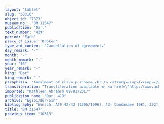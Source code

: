 ```yaml
---
layout: "tablet"
slug: "30310"
object_id: "7373"
museum_no_: "BM 31547"
publication: "Dar."
text_number: "429"
period: "Each"
place_of_issue: "Broken"
type_and_content: "Cancellation of agreements"
day_remark: "-"
month: "-"
month_remark: "-"
year: "16"
year_remark: "-"
king: "Dar"
king_remark: "-"
paraphrase: "Annulment of slave purchase.<br /> <strong><sup>f</sup></strong><strong>A</strong> (<strong>D</strong>&lsquo;s wife) sold the slave <strong>C</strong> together with his wife and six children to <strong>B, </strong>for 24 minas of medium quality silver, of which 1/8 is alloy. A sealed document about these slaves (<em>ameluttu</em>) had been issued at her request (<em>ana ṣib&ucirc;ti</em>) giving <strong>B</strong> title (<em>&scaron;umu</em>) to the slaves. The buyer, however, did not pay the sum of silver that had been agreed upon in the sale document (<em>&scaron;&aacute; ina &scaron;āṭari &scaron;aṭru</em>), and had therefore to return it (<em>t&acirc;ru</em> D &ndash; <em>nadānu</em>) to <strong><sup>f</sup>A. </strong>Should a copy turn up (in the future) it belongs to <strong><sup>f</sup>A</strong>. Names of 8 witnesses and the scribe.<br /> &nbsp;<br /> <strong><sup>f</sup></strong><strong>A</strong> = <sup>f</sup>Amat-Bāba/Kalbāya//Nabāya, wife of <strong>D</strong>; <strong>B</strong> = Marduk-Bēl&scaron;unu/Arad-Marduk//&Scaron;ang&ucirc;-Ea; <strong>C</strong> = Madān-bēlu-uṣur; <strong>D</strong> = Marduk-nāṣir-apli/Itti-Marduk-balāṭu//Egibi"
transliteration: "Transliteration available on <a href=\"http://www.achemenet.com/en/item/?/textual-sources/texts-by-languages-and-scripts/babylonian/egibi-archive/1661695\" target=\"_blank\">Achemenet</a>"
imported: "Kathleen Abraham 09/01/2017"
publication_name: "Dar. 429"
archive: "Egibi/Nūr-Sîn"
bibliography: "Wunsch, AfO 42/43 (1995/1996), 43; Dandamaev 1984, 352f."
title: "BM 31547"
previous_item: "30313"
---
```


